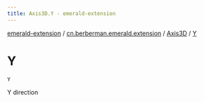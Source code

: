 ```yaml
---
title: Axis3D.Y - emerald-extension
---
```


[emerald-extension](../../index.html) / [cn.berberman.emerald.extension](../index.html) / [Axis3D](index.html) / [Y](.)

# Y

`Y`

Y direction

